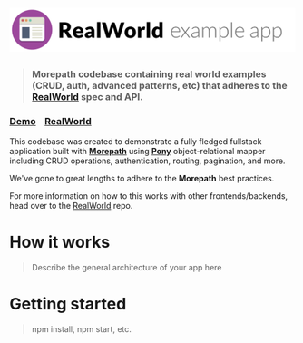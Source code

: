 # ![Morepath RealWorld Example App](logo.png)

> ### Morepath codebase containing real world examples (CRUD, auth, advanced patterns, etc) that adheres to the [RealWorld](https://github.com/gothinkster/realworld) spec and API.


### [Demo](https://github.com/gothinkster/realworld)&nbsp;&nbsp;&nbsp;&nbsp;[RealWorld](https://github.com/gothinkster/realworld)


This codebase was created to demonstrate a fully fledged fullstack application built with [**Morepath**](http://morepath.readthedocs.io) using [**Pony**](https://ponyorm.com/) object-relational mapper including CRUD operations, authentication, routing, pagination, and more.

We've gone to great lengths to adhere to the **Morepath** best practices.

For more information on how to this works with other frontends/backends, head over to the [RealWorld](https://github.com/gothinkster/realworld) repo.


# How it works

> Describe the general architecture of your app here

# Getting started

> npm install, npm start, etc.
